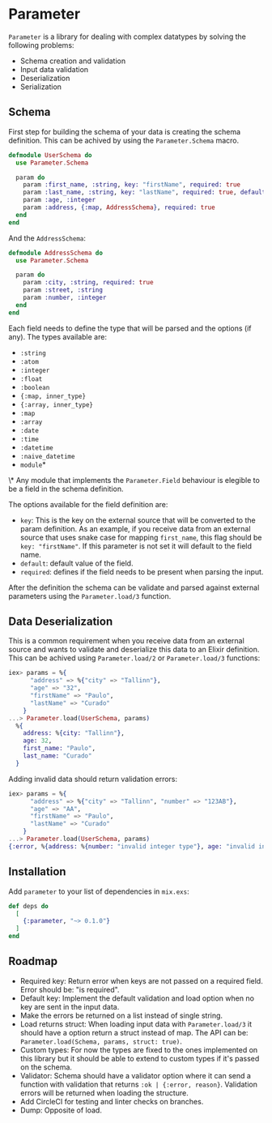 # Parameter
<!-- MDOC !-->
`Parameter` is a library for dealing with complex datatypes by solving the following problems:
  - Schema creation and validation
  - Input data validation
  - Deserialization
  - Serialization

  ## Schema

  First step for building the schema of your data is creating the schema definition.
  This can be achived by using the `Parameter.Schema` macro.
  ```elixir
  defmodule UserSchema do
    use Parameter.Schema

    param do
      param :first_name, :string, key: "firstName", required: true
      param :last_name, :string, key: "lastName", required: true, default: ""
      param :age, :integer
      param :address, {:map, AddressSchema}, required: true
    end
  end
  ```

  And the `AddressSchema`:

  ```elixir
  defmodule AddressSchema do
    use Parameter.Schema

    param do
      param :city, :string, required: true
      param :street, :string
      param :number, :integer
    end
  end
  ```

  Each field needs to define the type that will be parsed and the options (if any). The types available are:

  - `:string`
  - `:atom`
  - `:integer`
  - `:float`
  - `:boolean`
  - `{:map, inner_type}`
  - `{:array, inner_type}`
  - `:map`
  - `:array`
  - `:date`
  - `:time`
  - `:datetime`
  - `:naive_datetime`
  - `module`*

  \\* Any module that implements the `Parameter.Field` behaviour is elegible to be a field in the schema definition.

  The options available for the field definition are:
  - `key`: This is the key on the external source that will be converted to the param definition.
  As an example, if you receive data from an external source that uses snake case for mapping `first_name`, this flag should be `key: "firstName"`.
  If this parameter is not set it will default to the field name.
  - `default`: default value of the field.
  - `required`: defines if the field needs to be present when parsing the input.

  After the definition the schema can be validate and parsed against external parameters using the `Parameter.load/3` function.


  ## Data Deserialization

  This is a common requirement when you receive data from an external source and wants to
  validate and deserialize this data to an Elixir definition. This can be achived using `Parameter.load/2` or `Parameter.load/3` functions:

  ```elixir
  iex> params = %{
        "address" => %{"city" => "Tallinn"},
        "age" => "32",
        "firstName" => "Paulo",
        "lastName" => "Curado"
      }
  ...> Parameter.load(UserSchema, params)
    %{
      address: %{city: "Tallinn"},
      age: 32,
      first_name: "Paulo",
      last_name: "Curado"
    }
  ```

  Adding invalid data should return validation errors:

  ```elixir
  iex> params = %{
        "address" => %{"city" => "Tallinn", "number" => "123AB"},
        "age" => "AA",
        "firstName" => "Paulo",
        "lastName" => "Curado"
      }
  ...> Parameter.load(UserSchema, params)
  {:error, %{address: %{number: "invalid integer type"}, age: "invalid integer type"}}
  ```


## Installation


Add `parameter` to your list of dependencies in `mix.exs`:

```elixir
def deps do
  [
    {:parameter, "~> 0.1.0"}
  ]
end
```

## Roadmap
- Required key: Return error when keys are not passed on a required field. Error should be: "is required".
- Default key: Implement the default validation and load option when no key are sent in the input data.
- Make the errors be returned on a list instead of single string.
- Load returns struct: When loading input data with `Parameter.load/3` it should have a option return a struct instead of map. The API can be: `Parameter.load(Schema, params, struct: true)`.
- Custom types: For now the types are fixed to the ones implemented on this library but it should be able to extend to custom types if it's passed on the schema.
- Validator: Schema should have a validator option where it can send a function with validation that returns `:ok | {:error, reason}`. Validation errors will be returned when loading the structure.
- Add CircleCI for testing and linter checks on branches.
- Dump: Opposite of load.